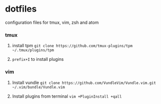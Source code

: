 # dotfiles
configuration files for tmux, vim, zsh and atom

### tmux
1) install tpm `git clone https://github.com/tmux-plugins/tpm ~/.tmux/plugins/tpm`

2) `prefix+I` to install plugins

### vim
1) Install vundle `git clone https://github.com/VundleVim/Vundle.vim.git ~/.vim/bundle/Vundle.vim`

2) Install plugins from terminal `vim +PluginInstall +qall`
